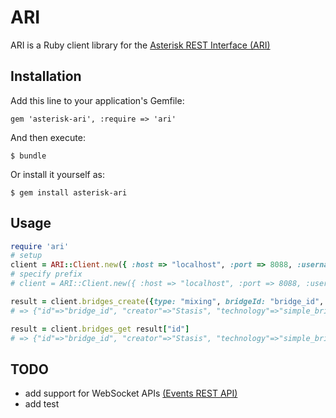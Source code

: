 # ARI

ARI is a Ruby client library for the [Asterisk REST Interface (ARI)](https://wiki.asterisk.org/wiki/pages/viewpage.action?pageId=29395573)

## Installation

Add this line to your application's Gemfile:

    gem 'asterisk-ari', :require => 'ari'

And then execute:

    $ bundle

Or install it yourself as:

    $ gem install asterisk-ari

Usage
---
```ruby
require 'ari'
# setup
client = ARI::Client.new({ :host => "localhost", :port => 8088, :username => "username", :password => "password" })
# specify prefix
# client = ARI::Client.new({ :host => "localhost", :port => 8088, :username => "username", :password => "password", :prefix => "asterisk" })

result = client.bridges_create({type: "mixing", bridgeId: "bridge_id", name: "bridge_name"})
# => {"id"=>"bridge_id", "creator"=>"Stasis", "technology"=>"simple_bridge", "bridge_type"=>"mixing", "bridge_class"=>"stasis", "name"=>"bridge_name", "channels"=>[]}

result = client.bridges_get result["id"]
# => {"id"=>"bridge_id", "creator"=>"Stasis", "technology"=>"simple_bridge", "bridge_type"=>"mixing", "bridge_class"=>"stasis", "name"=>"bridge_name", "channels"=>[]}
```

## TODO

* add support for WebSocket APIs [(Events REST API)](https://wiki.asterisk.org/wiki/display/AST/Asterisk+12+Events+REST+API)
* add test